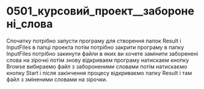 # 0501_курсовий_проект__заборонені_слова


Спочатку потрібно запусти програму для створення папок Result і InputFiles в папці проекта потім потрібно закрити програму в папку InputFiles потрібно закинути файли в яких ви хочете замінити заборенені слова на зірочкі потім знову відкриваем програму натискаем кнопку Browse вибираемо файл з забороненими словами потім натискаємо кнопку Start і після закінчення процесу відкриваємо папку Result і там файл з зміненими словами на зірочки.
